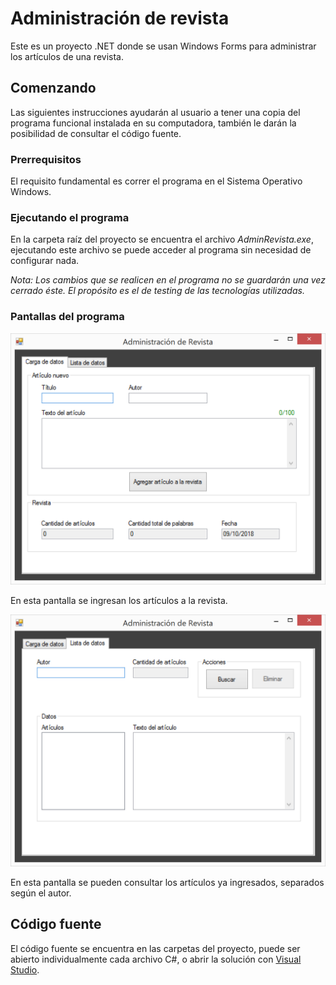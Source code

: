 # Administración de revista
Este es un proyecto .NET donde se usan Windows Forms para administrar los artículos de una revista.

## Comenzando
Las siguientes instrucciones ayudarán al usuario a tener una copia del programa funcional instalada en su computadora, también le darán la posibilidad de consultar el código fuente.

### Prerrequisitos
El requisito fundamental es correr el programa en el Sistema Operativo Windows.
### Ejecutando el programa
En la carpeta raíz del proyecto se encuentra el archivo _AdminRevista.exe_, ejecutando este archivo se puede acceder al programa sin necesidad de configurar nada.

_Nota: Los cambios que se realicen en el programa no se guardarán una vez cerrado éste. El propósito es el de testing de las tecnologías utilizadas._
### Pantallas del programa
![Page 1](/images/1.png)

En esta pantalla se ingresan los artículos a la revista.

![Page 2](/images/2.png)

En esta pantalla se pueden consultar los artículos ya ingresados, separados según el autor.

## Código fuente

El código fuente se encuentra en las carpetas del proyecto, puede ser abierto individualmente cada archivo C#, o abrir la solución con [Visual Studio](https://visualstudio.microsoft.com/es/).
